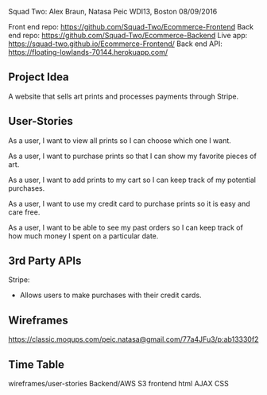 Squad Two: Alex Braun,  Natasa Peic
WDI13, Boston 08/09/2016

Front end repo: https://github.com/Squad-Two/Ecommerce-Frontend
Back end repo: https://github.com/Squad-Two/Ecommerce-Backend
Live app: https://squad-two.github.io/Ecommerce-Frontend/
Back end API: https://floating-lowlands-70144.herokuapp.com/

## Project Idea
A website that sells art prints and processes payments through Stripe.



## User-Stories
As a user, I want to view all prints so I can choose which one I want.

As a user, I want to purchase prints so that I can show my favorite pieces of art.

As a user, I want to add prints to my cart so I can keep track of my potential purchases.

As a user, I want to use my credit card to purchase prints so it is easy and care free.

As a user, I want to be able to see my past orders so I can keep track of how much money I spent on a particular date.



## 3rd Party APIs

Stripe:

- Allows users to make purchases with their credit cards.


## Wireframes
https://classic.moqups.com/peic.natasa@gmail.com/77a4JFu3/p:ab13330f2



## Time Table

wireframes/user-stories
Backend/AWS S3
frontend
html
AJAX
CSS
